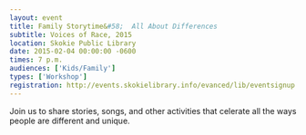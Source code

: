 ```yaml
---
layout: event
title: Family Storytime&#58;  All About Differences
subtitle: Voices of Race, 2015
location: Skokie Public Library
date: 2015-02-04 00:00:00 -0600
times: 7 p.m.
audiences: ['Kids/Family']
types: ['Workshop']
registration: http://events.skokielibrary.info/evanced/lib/eventsignup.asp?ID=22682
---
```

Join us to share stories, songs, and other activities that celerate all the ways people are different and unique.
